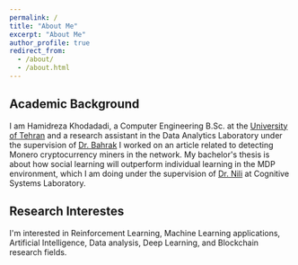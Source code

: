 ```yaml
---
permalink: /
title: "About Me"
excerpt: "About Me"
author_profile: true
redirect_from: 
  - /about/
  - /about.html
---
```


## Academic Background

I am Hamidreza Khodadadi, a Computer Engineering B.Sc. at the [University of Tehran](https://ut.ac.ir/en) and a research assistant in the Data Analytics Laboratory under the supervision of [Dr. Bahrak](https://ece.ut.ac.ir/en/~bahrak) I worked on an article related to detecting Monero cryptocurrency miners in the network.
My bachelor's thesis is about how social learning will outperform individual learning in the MDP environment, which I am doing under the supervision of [Dr. Nili](https://ece.ut.ac.ir/en/~mnili) at Cognitive Systems Laboratory.


## Research Interestes

I'm interested in Reinforcement Learning, Machine Learning applications, Artificial Intelligence, Data analysis, Deep Learning, and Blockchain research fields.
